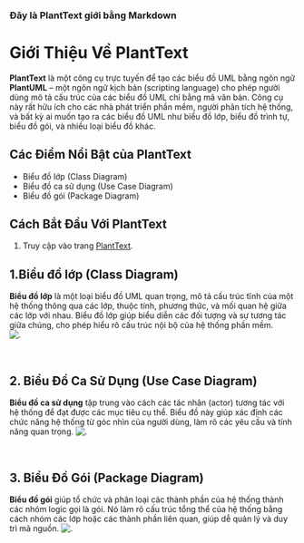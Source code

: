 ### Đây là PlantText giới bằng Markdown
# Giới Thiệu Về PlantText

**PlantText** là một công cụ trực tuyến để tạo các biểu đồ UML bằng ngôn ngữ **PlantUML** – một ngôn ngữ kịch bản (scripting language) cho phép người dùng mô tả cấu trúc của các biểu đồ UML chỉ bằng mã văn bản. Công cụ này rất hữu ích cho các nhà phát triển phần mềm, người phân tích hệ thống, và bất kỳ ai muốn tạo ra các biểu đồ UML như biểu đồ lớp, biểu đồ trình tự, biểu đồ gói, và nhiều loại biểu đồ khác.

## Các Điểm Nổi Bật của PlantText
  - Biểu đồ lớp (Class Diagram)
  - Biểu đồ ca sử dụng (Use Case Diagram)
  - Biểu đồ gói (Package Diagram)
## Cách Bắt Đầu Với PlantText
1. Truy cập vào trang [PlantText](https://planttext.com/).

## 1.Biểu đồ lớp (Class Diagram)
**Biểu đồ lớp** là một loại biểu đồ UML quan trọng, mô tả cấu trúc tĩnh của một hệ thống thông qua các lớp, thuộc tính, phương thức, và mối quan hệ giữa các lớp với nhau. Biểu đồ lớp giúp biểu diễn các đối tượng và sự tương tác giữa chúng, cho phép hiểu rõ cấu trúc nội bộ của hệ thống phần mềm.<br>
![.](https://www.planttext.com/api/plantuml/svg/R90x3i8m38RtdC8Z3Bq1GtdSe2Tm6nEive4ILnK2JiR0aRW2ZUYGI8oV_Udtu_DwjqamokIi6Yoc17lF3YtS5G1q4jaRyEWe8ti1D5HqBjYpeEIAmv6wC7czsQgdMiDEmLH9VIJIcNkCOoaUKVwBZi9SYWUEkZBJbGQcb2jdU_kfwmsxHzFa5IfU9bMS0rLBNYyl-0800F__0m00)

<br>

## 2. Biểu Đồ Ca Sử Dụng (Use Case Diagram)
**Biểu đồ ca sử dụng** tập trung vào cách các tác nhân (actor) tương tác với hệ thống để đạt được các mục tiêu cụ thể. Biểu đồ này giúp xác định các chức năng hệ thống từ góc nhìn của người dùng, làm rõ các yêu cầu và tính năng quan trọng.
![.](https://www.planttext.com/api/plantuml/svg/UhzxlqDnIM9HIMbk3bTYSab-aO9IG6g9WdzvNcgHaa9YCOG5amfBBKajoinBBCfCp0FB0WMukC1A57HrxHGqt59JKnI01cWY2uOK9MRcOOY69-PaAxZafsjoSN41ZO48kbOavcRcfK8K0u56I68scATGaW-oJ5D1hrGFJPs2bO9dNd9EQKfgCKxrOOd9oK1tbs3gS4ZDIm5v7W000F__0m00)

<br>

## 3. Biểu Đồ Gói (Package Diagram)
**Biểu đồ gói** giúp tổ chức và phân loại các thành phần của hệ thống thành các nhóm logic gọi là gói. Nó làm rõ cấu trúc tổng thể của hệ thống bằng cách nhóm các lớp hoặc các thành phần liên quan, giúp dễ quản lý và duy trì mã nguồn.
![.](https://www.planttext.com/api/plantuml/svg/T99DJWCn38NtEKNK5InwWIwg0b8b5gocOkycRYUgnwdoKmdHdem5H-8AU3ep3KIGJPJFzdjsag-FprLC45BkI1t1762FUlR0hWFIBy1ox93JJB-h4buZMiVx7cfj26BK8sfCYpOJNYEocXI4wkGw_0LstjlDst64EoaUBE_kXLnKaPMyIekXqk8iUtAUNu7o688JE88juTg7ebatEPyl1uU5VlASm75KbnzpReAWQj29DHYZU5RDnOCZ6aZg4_-UwX5RE3aVwbkwNKX2C6sfgZtxlcyQ2_tCXhB5Q-zA3PRbwIJxl9n6_oSw6KZv2jdsV-4R003__mC0)



